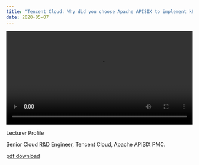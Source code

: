 ```yaml
---
title: "Tencent Cloud: Why did you choose Apache APISIX to implement k8s ingress controller?"
date: 2020-05-07 
---  
```


<div style="text-align: center">
  <video controls src="https://opentalk-blog.b0.upaiyun.com/prod/2019-12-19/db80d142da2bc6ab32938ce7a7f5fbb7.mp4" style="width: 100%"></video>
</div>

Lecturer Profile

Senior Cloud R&D Engineer, Tencent Cloud, Apache APISIX PMC.

[pdf download](https://opentalk-blog.b0.upaiyun.com/prod/2020-01-02/fb4ebdf92d7a8e17a5d20682e25cadb4.pdf)
